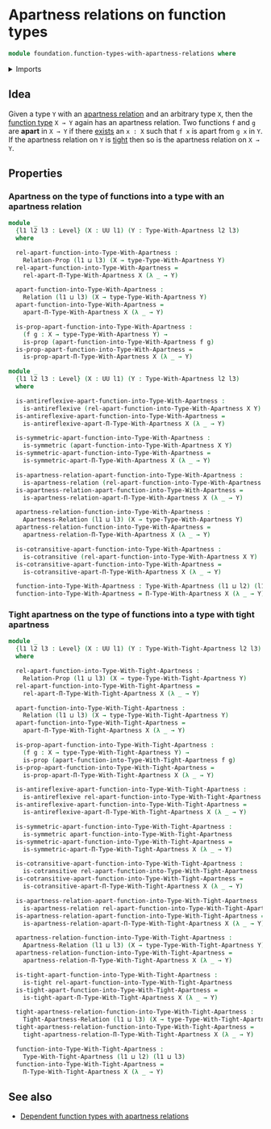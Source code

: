# Apartness relations on function types

```agda
module foundation.function-types-with-apartness-relations where
```

<details><summary>Imports</summary>

```agda
open import foundation.apartness-relations
open import foundation.binary-relations
open import foundation.dependent-function-types-with-apartness-relations
open import foundation.tight-apartness-relations
open import foundation.universe-levels

open import foundation-core.propositions
```

</details>

## Idea

Given a type `Y` with an [apartness relation](foundation.apartness-relations.md)
and an arbitrary type `X`, then the
[function type](foundation.function-types.md) `X → Y` again has an apartness
relation. Two functions `f` and `g` are **apart** in `X → Y` if there
[exists](foundation.existential-quantification.md) an `x : X` such that `f x` is
apart from `g x` in `Y`. If the apartness relation on `Y` is
[tight](foundation.tight-apartness-relations.md) then so is the apartness
relation on `X → Y`.

## Properties

### Apartness on the type of functions into a type with an apartness relation

```agda
module _
  {l1 l2 l3 : Level} (X : UU l1) (Y : Type-With-Apartness l2 l3)
  where

  rel-apart-function-into-Type-With-Apartness :
    Relation-Prop (l1 ⊔ l3) (X → type-Type-With-Apartness Y)
  rel-apart-function-into-Type-With-Apartness =
    rel-apart-Π-Type-With-Apartness X (λ _ → Y)

  apart-function-into-Type-With-Apartness :
    Relation (l1 ⊔ l3) (X → type-Type-With-Apartness Y)
  apart-function-into-Type-With-Apartness =
    apart-Π-Type-With-Apartness X (λ _ → Y)

  is-prop-apart-function-into-Type-With-Apartness :
    (f g : X → type-Type-With-Apartness Y) →
    is-prop (apart-function-into-Type-With-Apartness f g)
  is-prop-apart-function-into-Type-With-Apartness =
    is-prop-apart-Π-Type-With-Apartness X (λ _ → Y)
```

```agda
module _
  {l1 l2 l3 : Level} (X : UU l1) (Y : Type-With-Apartness l2 l3)
  where

  is-antireflexive-apart-function-into-Type-With-Apartness :
    is-antireflexive (rel-apart-function-into-Type-With-Apartness X Y)
  is-antireflexive-apart-function-into-Type-With-Apartness =
    is-antireflexive-apart-Π-Type-With-Apartness X (λ _ → Y)

  is-symmetric-apart-function-into-Type-With-Apartness :
    is-symmetric (apart-function-into-Type-With-Apartness X Y)
  is-symmetric-apart-function-into-Type-With-Apartness =
    is-symmetric-apart-Π-Type-With-Apartness X (λ _ → Y)

  is-apartness-relation-apart-function-into-Type-With-Apartness :
    is-apartness-relation (rel-apart-function-into-Type-With-Apartness X Y)
  is-apartness-relation-apart-function-into-Type-With-Apartness =
    is-apartness-relation-apart-Π-Type-With-Apartness X (λ _ → Y)

  apartness-relation-function-into-Type-With-Apartness :
    Apartness-Relation (l1 ⊔ l3) (X → type-Type-With-Apartness Y)
  apartness-relation-function-into-Type-With-Apartness =
    apartness-relation-Π-Type-With-Apartness X (λ _ → Y)

  is-cotransitive-apart-function-into-Type-With-Apartness :
    is-cotransitive (rel-apart-function-into-Type-With-Apartness X Y)
  is-cotransitive-apart-function-into-Type-With-Apartness =
    is-cotransitive-apart-Π-Type-With-Apartness X (λ _ → Y)

  function-into-Type-With-Apartness : Type-With-Apartness (l1 ⊔ l2) (l1 ⊔ l3)
  function-into-Type-With-Apartness = Π-Type-With-Apartness X (λ _ → Y)
```

### Tight apartness on the type of functions into a type with tight apartness

```agda
module _
  {l1 l2 l3 : Level} (X : UU l1) (Y : Type-With-Tight-Apartness l2 l3)
  where

  rel-apart-function-into-Type-With-Tight-Apartness :
    Relation-Prop (l1 ⊔ l3) (X → type-Type-With-Tight-Apartness Y)
  rel-apart-function-into-Type-With-Tight-Apartness =
    rel-apart-Π-Type-With-Tight-Apartness X (λ _ → Y)

  apart-function-into-Type-With-Tight-Apartness :
    Relation (l1 ⊔ l3) (X → type-Type-With-Tight-Apartness Y)
  apart-function-into-Type-With-Tight-Apartness =
    apart-Π-Type-With-Tight-Apartness X (λ _ → Y)

  is-prop-apart-function-into-Type-With-Tight-Apartness :
    (f g : X → type-Type-With-Tight-Apartness Y) →
    is-prop (apart-function-into-Type-With-Tight-Apartness f g)
  is-prop-apart-function-into-Type-With-Tight-Apartness =
    is-prop-apart-Π-Type-With-Tight-Apartness X (λ _ → Y)

  is-antireflexive-apart-function-into-Type-With-Tight-Apartness :
    is-antireflexive rel-apart-function-into-Type-With-Tight-Apartness
  is-antireflexive-apart-function-into-Type-With-Tight-Apartness =
    is-antireflexive-apart-Π-Type-With-Tight-Apartness X (λ _ → Y)

  is-symmetric-apart-function-into-Type-With-Tight-Apartness :
    is-symmetric apart-function-into-Type-With-Tight-Apartness
  is-symmetric-apart-function-into-Type-With-Tight-Apartness =
    is-symmetric-apart-Π-Type-With-Tight-Apartness X (λ _ → Y)

  is-cotransitive-apart-function-into-Type-With-Tight-Apartness :
    is-cotransitive rel-apart-function-into-Type-With-Tight-Apartness
  is-cotransitive-apart-function-into-Type-With-Tight-Apartness =
    is-cotransitive-apart-Π-Type-With-Tight-Apartness X (λ _ → Y)

  is-apartness-relation-apart-function-into-Type-With-Tight-Apartness :
    is-apartness-relation rel-apart-function-into-Type-With-Tight-Apartness
  is-apartness-relation-apart-function-into-Type-With-Tight-Apartness =
    is-apartness-relation-apart-Π-Type-With-Tight-Apartness X (λ _ → Y)

  apartness-relation-function-into-Type-With-Tight-Apartness :
    Apartness-Relation (l1 ⊔ l3) (X → type-Type-With-Tight-Apartness Y)
  apartness-relation-function-into-Type-With-Tight-Apartness =
    apartness-relation-Π-Type-With-Tight-Apartness X (λ _ → Y)

  is-tight-apart-function-into-Type-With-Tight-Apartness :
    is-tight rel-apart-function-into-Type-With-Tight-Apartness
  is-tight-apart-function-into-Type-With-Tight-Apartness =
    is-tight-apart-Π-Type-With-Tight-Apartness X (λ _ → Y)

  tight-apartness-relation-function-into-Type-With-Tight-Apartness :
    Tight-Apartness-Relation (l1 ⊔ l3) (X → type-Type-With-Tight-Apartness Y)
  tight-apartness-relation-function-into-Type-With-Tight-Apartness =
    tight-apartness-relation-Π-Type-With-Tight-Apartness X (λ _ → Y)

  function-into-Type-With-Tight-Apartness :
    Type-With-Tight-Apartness (l1 ⊔ l2) (l1 ⊔ l3)
  function-into-Type-With-Tight-Apartness =
    Π-Type-With-Tight-Apartness X (λ _ → Y)
```

## See also

- [Dependent function types with apartness relations](foundation.dependent-function-types-with-apartness-relations.md)
